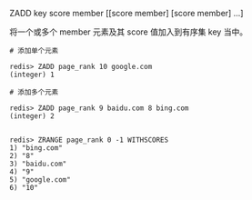 ZADD key score member [[score member] [score member] …]

将一个或多个 member 元素及其 score 值加入到有序集 key 当中。

```
# 添加单个元素

redis> ZADD page_rank 10 google.com
(integer) 1

# 添加多个元素

redis> ZADD page_rank 9 baidu.com 8 bing.com
(integer) 2


redis> ZRANGE page_rank 0 -1 WITHSCORES
1) "bing.com"
2) "8"
3) "baidu.com"
4) "9"
5) "google.com"
6) "10"
```